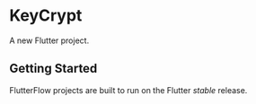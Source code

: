 # KeyCrypt

A new Flutter project.

## Getting Started

FlutterFlow projects are built to run on the Flutter _stable_ release.
